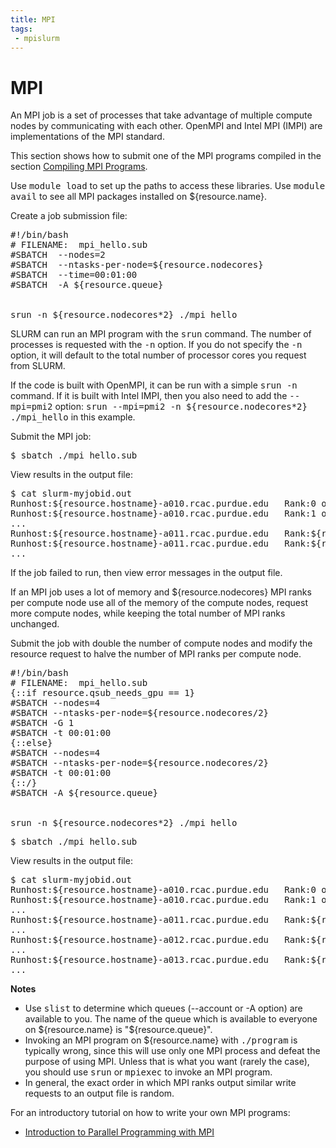 ```yaml
---
title: MPI 
tags:
 - mpislurm
---
```

# MPI

An MPI job is a set of processes that take advantage of multiple compute nodes by communicating with each other. OpenMPI and Intel MPI (IMPI) are implementations of the MPI standard.

This section shows how to submit one of the MPI programs compiled in the section [Compiling MPI Programs](../../../../compile/mpi). 

Use <kbd>module load</kbd> to set up the paths to access these libraries. Use <kbd>module avail</kbd> to see all MPI packages installed on ${resource.name}.

Create a job submission file:
<pre>
#!/bin/bash
# FILENAME:  mpi_hello.sub
#SBATCH  --nodes=2
#SBATCH  --ntasks-per-node=${resource.nodecores}
#SBATCH  --time=00:01:00
#SBATCH  -A ${resource.queue}


srun -n ${resource.nodecores*2} ./mpi_hello
</pre>


SLURM can run an MPI program with the <kbd>srun</kbd> command.  The number of processes is requested with the <kbd>-n</kbd> option. If you do not specify the <kbd>-n</kbd> option, it will default to the total number of processor cores you request from SLURM.

If the code is built with OpenMPI, it can be run with a simple <kbd>srun -n </kbd> command.  If it is built with Intel IMPI, then you also need to add the <kbd>--mpi=pmi2</kbd> option: <kbd> srun --mpi=pmi2 -n ${resource.nodecores*2} ./mpi_hello</kbd> in this example.

Submit the MPI job: 

<pre>
$ sbatch ./mpi_hello.sub
</pre> 

View results in the output file:
<pre>
$ cat slurm-myjobid.out
Runhost:${resource.hostname}-a010.rcac.purdue.edu   Rank:0 of ${resource.nodecores*2} ranks   hello, world
Runhost:${resource.hostname}-a010.rcac.purdue.edu   Rank:1 of ${resource.nodecores*2} ranks   hello, world
...
Runhost:${resource.hostname}-a011.rcac.purdue.edu   Rank:${resource.nodecores} of ${resource.nodecores*2} ranks   hello, world
Runhost:${resource.hostname}-a011.rcac.purdue.edu   Rank:${resource.nodecores+1} of ${resource.nodecores*2} ranks   hello, world
...
</pre> 

If the job failed to run, then view error messages in the output file.

If an MPI job uses a lot of memory and ${resource.nodecores} MPI ranks per compute node use all of the memory of the compute nodes, request more compute nodes, while keeping the total number of MPI ranks unchanged.

Submit the job with double the number of compute nodes and modify the resource request to halve the number of MPI ranks per compute node.
<pre>
#!/bin/bash
# FILENAME:  mpi_hello.sub
{::if resource.qsub_needs_gpu == 1}
#SBATCH --nodes=4
#SBATCH --ntasks-per-node=${resource.nodecores/2}
#SBATCH -G 1
#SBATCH -t 00:01:00
{::else}
#SBATCH --nodes=4                                                                                                                                        
#SBATCH --ntasks-per-node=${resource.nodecores/2}                                                                                                        
#SBATCH -t 00:01:00                                                                                                                                      
{::/}
#SBATCH -A ${resource.queue}


srun -n ${resource.nodecores*2} ./mpi_hello
</pre>

<pre>
$ sbatch ./mpi_hello.sub
</pre> 

View results in the output file:
<pre>
$ cat slurm-myjobid.out
Runhost:${resource.hostname}-a010.rcac.purdue.edu   Rank:0 of ${resource.nodecores*2} ranks   hello, world
Runhost:${resource.hostname}-a010.rcac.purdue.edu   Rank:1 of ${resource.nodecores*2} ranks   hello, world
...
Runhost:${resource.hostname}-a011.rcac.purdue.edu   Rank:${resource.nodecores/2} of ${resource.nodecores*2} ranks   hello, world
...
Runhost:${resource.hostname}-a012.rcac.purdue.edu   Rank:${resource.nodecores} of ${resource.nodecores*2} ranks   hello, world
...
Runhost:${resource.hostname}-a013.rcac.purdue.edu   Rank:${resource.nodecores*1.5} of ${resource.nodecores*2} ranks   hello, world
...
</pre> 

<strong>Notes</strong>

<ul>
 <li>Use <kbd>slist</kbd> to determine which queues (--account or -A option) are available to you. The name of the queue which is available to everyone on ${resource.name} is "${resource.queue}".</li>
 <li>Invoking an MPI program on ${resource.name} with <kbd>./program</kbd> is typically wrong, since this will use only one MPI process and defeat the purpose of using MPI. Unless that is what you want (rarely the case), you should use <kbd>srun</kbd> or <kbd>mpiexec</kbd> to invoke an MPI program.</li>
 <li>In general, the exact order in which MPI ranks output similar write requests to an output file is random.</li>
 </ul>
 <p>For an introductory tutorial on how to write your own MPI programs:</p>
<ul>
 <li><a href="/tutorials/mpi/">Introduction to Parallel Programming with MPI</a></li>
</ul>
